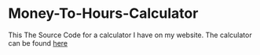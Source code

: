 # Money-To-Hours-Calculator
This The Source Code for a calculator I have on my website. The calculator can be found <a href="loucodingstuff.github.io/hourscalculator">here</a>
